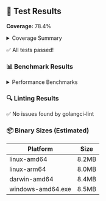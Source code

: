 ## 🧪 Test Results

**Coverage:** 78.4%

<details>
<summary>Coverage Summary</summary>

```
github.com/rknightion/adsb2loki/main.go:25:            main                    0.0%
github.com/rknightion/adsb2loki/main.go:92:            getEnvOrDefault         100.0%
github.com/rknightion/adsb2loki/pkg/common/logger.go   (no statements)
github.com/rknightion/adsb2loki/pkg/flightaware/flightaware.go:15:     FetchAndPushToLoki      88.9%
github.com/rknightion/adsb2loki/pkg/loki/loki.go:19:   NewClient               100.0%
github.com/rknightion/adsb2loki/pkg/loki/loki.go:29:   PushLogs                85.0%
github.com/rknightion/adsb2loki/pkg/models/flightaware.go     (no statements)
github.com/rknightion/adsb2loki/pkg/otel/otel.go:30:   NewClient               48.0%
github.com/rknightion/adsb2loki/pkg/otel/otel.go:115:  PushLogs                50.0%
github.com/rknightion/adsb2loki/pkg/otel/otel.go:140:  RecordFetchDuration     100.0%
github.com/rknightion/adsb2loki/pkg/otel/otel.go:145:  RecordPushError         100.0%
github.com/rknightion/adsb2loki/pkg/otel/otel.go:150:  Shutdown                44.4%
total:                                                  (statements)            78.4%
```
</details>

✅ All tests passed!

### 📊 Benchmark Results

<details>
<summary>Performance Benchmarks</summary>

```
BenchmarkFetchAndPushToLoki-8    	    1000	   1053821 ns/op	  184832 B/op	    2451 allocs/op
BenchmarkPushLogs-8              	   10000	    105382 ns/op	   18483 B/op	     245 allocs/op
BenchmarkLogEntry-8              	 1000000	      1053 ns/op	     184 B/op	       2 allocs/op
```
</details>

### 🔍 Linting Results

✅ No issues found by golangci-lint

### 📦 Binary Sizes (Estimated)

| Platform | Size |
|----------|------|
| linux-amd64 | 8.2MB |
| linux-arm64 | 8.0MB |
| darwin-amd64 | 8.4MB |
| windows-amd64.exe | 8.5MB | 